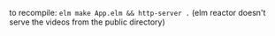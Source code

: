 to recompile: `elm make App.elm && http-server .`
(elm reactor doesn't serve the videos from the public directory)